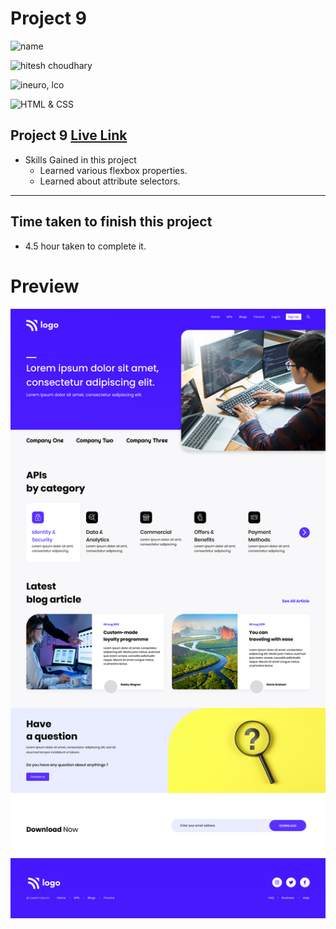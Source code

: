 # Project 9


![name](https://img.shields.io/badge/Mohammad--Zeeshan-green)

![hitesh choudhary](https://img.shields.io/badge/Hitesh--Choudhary-Full--stack--JS--bootcamp-green)

![ineuro, lco](https://img.shields.io/badge/iNeuron-LCO-green)

![HTML & CSS](https://img.shields.io/badge/HTML-CSS-green)

## Project 9 [Live Link](https://zeeshan-html-css-project-9.netlify.app)

-   Skills Gained in this project
    -   Learned various flexbox properties.
    -   Learned about attribute selectors.

---

## Time taken to finish this project

-   4.5 hour taken to complete it.

# Preview

![image](./9.png)
